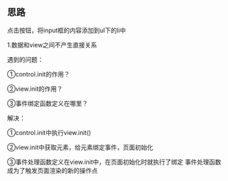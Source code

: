 ## 思路
点击按钮，将input框的内容添加到ul下的li中

1.数据和view之间不产生直接关系

遇到的问题：

①control.init的作用？

②view.init的作用？

③事件绑定函数定义在哪里？

解决：

①control.init中执行view.init()

②view.init中获取元素，给元素绑定事件，页面初始化

③事件处理函数定义在view.init中，在页面初始化时就执行了绑定
事件处理函数成为了触发页面渲染的新的操作点


